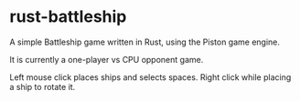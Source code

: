 rust-battleship
===============

A simple Battleship game written in Rust, using the Piston game engine.

It is currently a one-player vs CPU opponent game.

Left mouse click places ships and selects spaces. Right click while placing a ship to rotate it.


